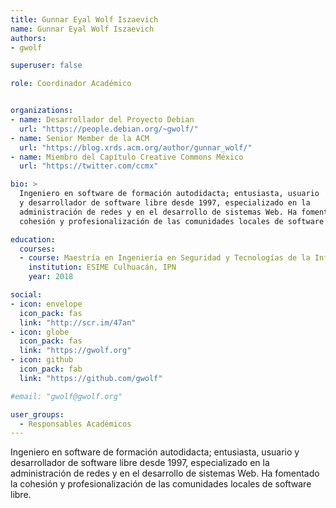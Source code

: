 ```yaml
---
title: Gunnar Eyal Wolf Iszaevich
name: Gunnar Eyal Wolf Iszaevich
authors:
- gwolf

superuser: false

role: Coordinador Académico


organizations:
- name: Desarrollador del Proyecto Debian
  url: "https://people.debian.org/~gwolf/"
- name: Senior Member de la ACM
  url: "https://blog.xrds.acm.org/author/gunnar_wolf/"
- name: Miembro del Capítulo Creative Commons México
  url: "https://twitter.com/ccmx"

bio: >
  Ingeniero en software de formación autodidacta; entusiasta, usuario
  y desarrollador de software libre desde 1997, especializado en la
  administración de redes y en el desarrollo de sistemas Web. Ha fomentado la
  cohesión y profesionalización de las comunidades locales de software libre.

education:
  courses:
  - course: Maestría en Ingeniería en Seguridad y Tecnologías de la Información
    institution: ESIME Culhuacán, IPN
    year: 2018

social:
- icon: envelope
  icon_pack: fas
  link: "http://scr.im/47an"
- icon: globe
  icon_pack: fas
  link: "https://gwolf.org"
- icon: github
  icon_pack: fab
  link: "https://github.com/gwolf"

#email: "gwolf@gwolf.org"

user_groups:
  - Responsables Académicos
---
```


Ingeniero en software de formación autodidacta; entusiasta, usuario y
desarrollador de software libre desde 1997, especializado en la administración
de redes y en el desarrollo de sistemas Web. Ha fomentado la cohesión y
profesionalización de las comunidades locales de software libre.
